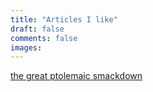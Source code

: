 ```yaml
---
title: "Articles I like"
draft: false
comments: false
images:
---
```


[the great ptolemaic smackdown](https://tofspot.blogspot.com/2013/10/the-great-ptolemaic-smackdown-table-of.html)
